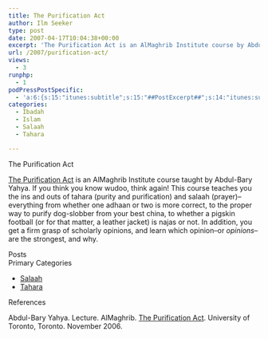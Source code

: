 ```yaml
---
title: The Purification Act
author: Ilm Seeker
type: post
date: 2007-04-17T10:04:38+00:00
excerpt: 'The Purification Act is an AlMaghrib Institute course by Abdul-Bary Yahya.  Learn about salaah (prayer) and tahara (purification), from end-to-end.'
url: /2007/purification-act/
views:
  - 3
runphp:
  - 1
podPressPostSpecific:
  - 'a:6:{s:15:"itunes:subtitle";s:15:"##PostExcerpt##";s:14:"itunes:summary";s:15:"##PostExcerpt##";s:15:"itunes:keywords";s:17:"##WordPressCats##";s:13:"itunes:author";s:10:"##Global##";s:15:"itunes:explicit";s:2:"No";s:12:"itunes:block";s:2:"No";}'
categories:
  - Ibadah
  - Islam
  - Salaah
  - Tahara

---
```

<div class="miniTitle">
  The Purification Act
</div>

[The Purification Act][1] is an AlMaghrib Institute course taught by Abdul-Bary Yahya. If you think you know wudoo, think again! This course teaches you the ins and outs of tahara (purity and purification) and salaah (prayer)&#8211;everything from whether one adhaan or two is more correct, to the proper way to purify dog-slobber from your best china, to whether a pigskin football (or for that matter, a leather jacket) is najas or not. In addition, you get a firm grasp of scholarly opinions, and learn which opinion&#8211;or _opinions_&#8211;are the strongest, and why.

<div class="miniTitle">
  Posts
</div>

<?php
    PostFinder("\"The Purification Act\"");
?>

<div class="miniTitle">
  Primary Categories
</div>

  * [Salaah][2]
  * [Tahara][3]

<div id="referencesTitle">
  References
</div>

<p class="reference">
  Abdul-Bary Yahya. Lecture. AlMaghrib. <a href="http://www.almaghrib.org/seminar_tpa.php">The Purification Act</a>. University of Toronto, Toronto. November 2006.
</p>

 [1]: http://almaghrib.org/tpa.php
 [2]: /category/islam/salaah/
 [3]: /category/islam/tahara/